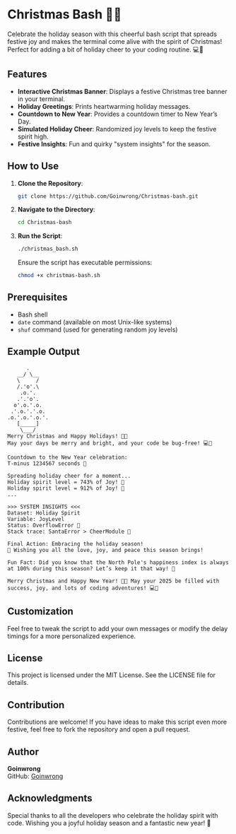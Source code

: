 # Christmas Bash 🎄✨

Celebrate the holiday season with this cheerful bash script that spreads festive joy and makes the terminal come alive with the spirit of Christmas! Perfect for adding a bit of holiday cheer to your coding routine. 💻🎁

## Features
- **Interactive Christmas Banner**: Displays a festive Christmas tree banner in your terminal.
- **Holiday Greetings**: Prints heartwarming holiday messages.
- **Countdown to New Year**: Provides a countdown timer to New Year’s Day.
- **Simulated Holiday Cheer**: Randomized joy levels to keep the festive spirit high.
- **Festive Insights**: Fun and quirky "system insights" for the season.

## How to Use

1. **Clone the Repository**:
   ```bash
   git clone https://github.com/Goinwrong/Christmas-bash.git
   ```
2. **Navigate to the Directory**:
   ```bash
   cd Christmas-bash
   ```
3. **Run the Script**:
   ```bash
   ./christmas_bash.sh
   ```
   Ensure the script has executable permissions:
   ```bash
   chmod +x christmas-bash.sh
   ```

## Prerequisites
- Bash shell
- `date` command (available on most Unix-like systems)
- `shuf` command (used for generating random joy levels)

## Example Output
```
      .
   __/ \__
   \     /
   /.'o'.\
    .o.'.
   .'.'o'.
  o'.o.'.o.
 .'.o.'.'.o.
.o.'.o.'.o.'.
   [_____]
    \___/  
Merry Christmas and Happy Holidays! 🎄✨
May your days be merry and bright, and your code be bug-free! 💻🎁

Countdown to the New Year celebration:
T-minus 1234567 seconds 🚀

Spreading holiday cheer for a moment...
Holiday spirit level = 743% of Joy! 🎉
Holiday spirit level = 912% of Joy! 🎉
...

>>> SYSTEM INSIGHTS <<<
Dataset: Holiday Spirit
Variable: JoyLevel
Status: OverflowError 🥳
Stack trace: SantaError > CheerModule 🎅

Final Action: Embracing the holiday season!
🎁 Wishing you all the love, joy, and peace this season brings!

Fun Fact: Did you know that the North Pole's happiness index is always at 100% during this season? Let’s keep it that way! 🥰

Merry Christmas and Happy New Year! 🎄✨ May your 2025 be filled with success, joy, and lots of coding adventures! 💻🥳
```

## Customization
Feel free to tweak the script to add your own messages or modify the delay timings for a more personalized experience.

## License
This project is licensed under the MIT License. See the LICENSE file for details.

## Contribution
Contributions are welcome! If you have ideas to make this script even more festive, feel free to fork the repository and open a pull request.

## Author
**Goinwrong**  
GitHub: [Goinwrong](https://github.com/Goinwrong)

## Acknowledgments
Special thanks to all the developers who celebrate the holiday spirit with code. Wishing you a joyful holiday season and a fantastic new year! 🎉


